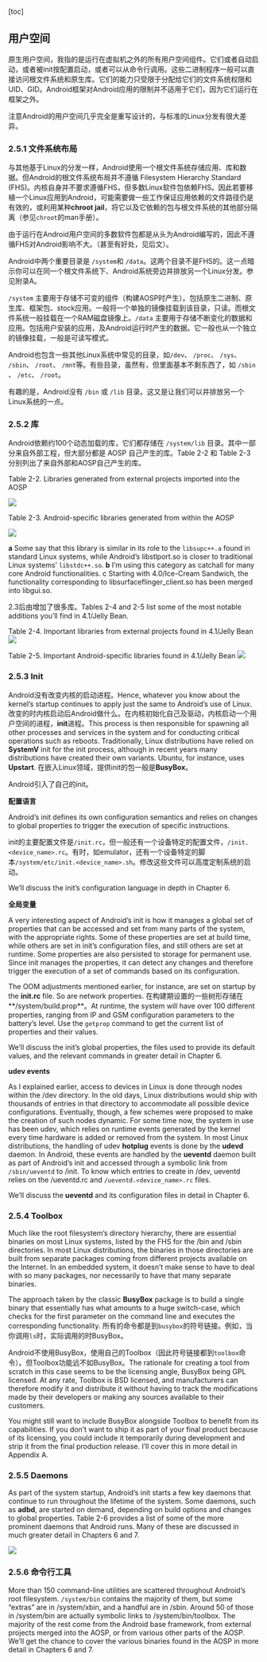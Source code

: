 [toc]

## 用户空间

原生用户空间，我指的是运行在虚拟机之外的所有用户空间组件。它们或者自动启动，或者被init按配置启动，或者可以从命令行调用。这些二进制程序一般可以直接访问根文件系统和原生库。它们的能力只受限于分配给它们的文件系统权限和UID、GID。Android框架对Android应用的限制并不适用于它们，因为它们运行在框架之外。

注意Android的用户空间几乎完全是重写设计的，与标准的Linux分发有很大差异。

### 2.5.1 文件系统布局

与其他基于Linux的分发一样，Android使用一个根文件系统存储应用、库和数据。但Android的根文件系统布局并不遵循 Filesystem Hierarchy Standard (FHS)。内核自身并不要求遵循FHS，但多数Linux软件包依赖FHS。因此若要移植一个Linux应用到Android，可能需要做一些工作保证应用依赖的文件路径仍是有效的，或利用某种**chroot jail**，将它以及它依赖的包与根文件系统的其他部分隔离（参见`chroot`的man手册）。

由于运行在Android用户空间的多数软件包都是从头为Android编写的，因此不遵循FHS对Android影响不大。（甚至有好处，见后文）。

Android中两个重要目录是 `/system`和 `/data`。这两个目录不是FHS的。这一点暗示你可以在同一个根文件系统下、Android系统旁边并排放另一个Linux分发。参见附录A。

`/system` 主要用于存储不可变的组件（构建AOSP时产生）。包括原生二进制、原生库、框架包、stock应用。一般将一个单独的镜像挂载到该目录，只读。而根文件系统一般挂载在一个RAM磁盘镜像上。`/data` 主要用于存储不断变化的数据和应用。包括用户安装的应用，及Android运行时产生的数据。它一般也从一个独立的镜像挂载，一般是可读写模式。

Android也包含一些其他Linux系统中常见的目录，如`/dev`、 `/proc`、 `/sys`、 `/sbin`、 `/root`、 `/mnt`等。有些目录，虽然有，但里面基本不剩东西了，如 `/sbin` 、 `/etc`、 `/root`。

有趣的是，Android没有 `/bin` 或 `/lib` 目录。这又是让我们可以并排放另一个Linux系统的一点。

### 2.5.2 库

Android依赖约100个动态加载的库，它们都存储在 `/system/lib` 目录。其中一部分来自外部工程，但大部分都是 AOSP 自己产生的库。Table 2-2 和 Table 2-3 分别列出了来自外部和AOSP自己产生的库。

Table 2-2. Libraries generated from external projects imported into the AOSP

![](img/t2-2.jpg)

Table 2-3. Android-specific libraries generated from within the AOSP

![](img/t2-3.jpg)

**a** Some say that this library is similar in its role to the `libsupc++.a` found in standard Linux systems, while Android’s libstlport.so is closer to traditional Linux systems’ `libstdc++.so`.
**b** I’m using this category as catchall for many core Android functionalities.
c Starting with 4.0/Ice-Cream Sandwich, the functionality corresponding to libsurfaceflinger_client.so has been merged into libgui.so.

2.3后由增加了很多库。Tables 2-4 and 2-5 list some of the most notable additions you’ll find in 4.1/Jelly Bean.

Table 2-4. Important libraries from external projects found in 4.1/Jelly Bean
![](img/t2-4.png)

Table 2-5. Important Android-specific libraries found in 4.1/Jelly Bean
![](img/t2-5.png)

### 2.5.3 Init

Android没有改变内核的启动进程。Hence, whatever you know about the kernel’s startup continues to apply just the same to Android’s use of Linux. 改变的时内核启动后Android做什么。在内核初始化自己及驱动，内核启动一个用户空间的进程，**init**进程。This process is then responsible for spawning all other processes and services in the system and for conducting critical operations such as reboots. Traditionally, Linux distributions have relied on **SystemV** init for the init process, although in recent years many distributions have created their own variants. Ubuntu, for instance, uses **Upstart**. 在嵌入Linux领域，提供init的包一般是**BusyBox**。

Android引入了自己的init。

**配置语言**

Android’s init defines its own configuration semantics and relies on changes to global properties to trigger the execution of specific instructions.

init的主要配置文件是`/init.rc`，但一般还有一个设备特定的配置文件，`/init.<device_name>.rc`。有时，如emulator，还有一个设备特定的脚本`/system/etc/init.<device_name>.sh`。修改这些文件可以高度定制系统的启动。

We’ll discuss the init’s configuration language in depth in Chapter 6.

**全局变量**

A very interesting aspect of Android’s init is how it manages a global set of properties that can be accessed and set from many parts of the system, with the appropriate rights. Some of these properties are set at build time, while others are set in init’s configuration files, and still others are set at runtime. Some properties are also persisted to storage for permanent use. Since init manages the properties, it can detect any changes and therefore trigger the execution of a set of commands based on its configuration.

The OOM adjustments mentioned earlier, for instance, are set on startup by the **init.rc** file. So are network properties. 在构建期设置的一些树形存储在**/system/build.prop**。At runtime, the system will have over 100 different properties, ranging from IP and GSM configuration parameters to the battery’s level. Use the `getprop` command to get the current list of properties and their values.

We’ll discuss the init’s global properties, the files used to provide its default values, and the relevant commands in greater detail in Chapter 6.

**udev events**

As I explained earlier, access to devices in Linux is done through nodes within the /dev directory. In the old days, Linux distributions would ship with thousands of entries in that directory to accommodate all possible device configurations. Eventually, though, a few schemes were proposed to make the creation of such nodes dynamic. For some time now, the system in use has been udev, which relies on runtime events generated by the kernel every time hardware is added or removed from the system.
In most Linux distributions, the handling of udev **hotplug** events is done by the **udevd** daemon. In Android, these events are handled by the **ueventd** daemon built as part of Android’s init and accessed through a symbolic link from `/sbin/ueventd` to /init. To know which entries to create in /dev, ueventd relies on the /ueventd.rc and `/ueventd.<device_name>.rc` files.

We’ll discuss the **ueventd** and its configuration files in detail in Chapter 6.

### 2.5.4 Toolbox

Much like the root filesystem’s directory hierarchy, there are essential binaries on most Linux systems, listed by the FHS for the /bin and /sbin directories. In most Linux distributions, the binaries in those directories are built from separate packages coming from different projects available on the Internet. In an embedded system, it doesn’t make sense to have to deal with so many packages, nor necessarily to have that many separate binaries.

The approach taken by the classic **BusyBox** package is to build a single binary that essentially has what amounts to a huge switch-case, which checks for the first parameter on the command line and executes the corresponding functionality. 所有的命令都是到`busybox`的符号链接。例如，当你调用`ls`时，实际调用的时BusyBox。

Android不使用BusyBox，使用自己的Toolbox（因此符号链接都到`toolbox`命令）。但Toolbox功能远不如BusyBox。The rationale for creating a tool from scratch in this case seems to be the licensing angle, BusyBox being GPL licensed. At any rate, Toolbox is BSD licensed, and manufacturers can therefore modify it and distribute it without having to track the modifications made by their developers or making any sources available to their customers.

You might still want to include BusyBox alongside Toolbox to benefit from its capabilities. If you don’t want to ship it as part of your final product because of its licensing, you could include it temporarily during development and strip it from the final production release. I’ll cover this in more detail in Appendix A.

### 2.5.5 Daemons

As part of the system startup, Android’s init starts a few key daemons that continue to run throughout the lifetime of the system. Some daemons, such as **adbd**, are started on demand, depending on build options and changes to global properties. Table 2-6 provides a list of some of the more prominent daemons that Android runs. Many of these are discussed in much greater detail in Chapters 6 and 7.

![](img/t2-6.jpg)

### 2.5.6 命令行工具

More than 150 command-line utilities are scattered throughout Android’s root filesystem. `/system/bin` contains the majority of them, but some “extras” are in /system/xbin, and a handful are in /sbin. Around 50 of those in /system/bin are actually symbolic links to /system/bin/toolbox. The majority of the rest come from the Android base framework, from external projects merged into the AOSP, or from various other parts of the AOSP. We’ll get the chance to cover the various binaries found in the AOSP in more detail in Chapters 6 and 7.